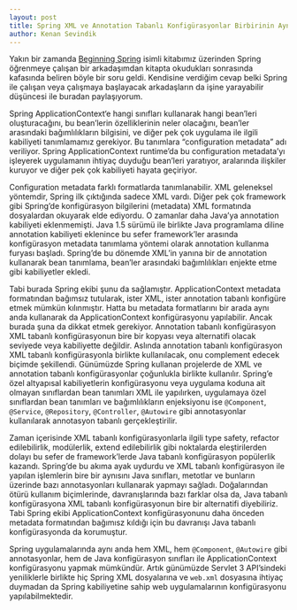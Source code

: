 ```yaml
---
layout: post
title: Spring XML ve Annotation Tabanlı Konfigürasyonlar Birbirinin Aynısı mı?
author: Kenan Sevindik
---
```


Yakın bir zamanda [Beginning Spring](http://www.amazon.com/Kenan-Sevindik/e/B00Q4E10XM/) isimli kitabımız üzerinden Spring 
öğrenmeye çalışan bir arkadaşımdan kitapta okudukları sonrasında kafasında beliren böyle bir soru geldi. Kendisine verdiğim 
cevap belki Spring ile çalışan veya çalışmaya başlayacak arkadaşların da işine yarayabilir düşüncesi ile buradan paylaşıyorum.

Spring ApplicationContext‘e hangi sınıfları kullanarak hangi bean’leri oluşturacağını, bu bean’lerin özelliklerinin neler 
olacağını, bean’ler arasındaki bağımlılıkların bilgisini, ve diğer pek çok uygulama ile ilgili kabiliyeti tanımlamamız 
gerekiyor. Bu tanımlara “configuration metadata” adı veriliyor. Spring ApplicationContext runtime’da bu configuration 
metadata’yı işleyerek uygulamanın ihtiyaç duyduğu bean’leri yaratıyor, aralarında ilişkiler kuruyor ve diğer pek çok 
kabiliyeti hayata geçiriyor.

Configuration metadata farklı formatlarda tanımlanabilir. XML geleneksel yöntemdir, Spring ilk çıktığında sadece XML vardı. 
Diğer pek çok framework gibi Spring’de konfigürasyon bilgilerini (metadata) XML formatında dosyalardan okuyarak elde 
ediyordu. O zamanlar daha Java’ya annotation kabiliyeti eklenmemişti. Java 1.5 sürümü ile birlikte Java programlama diline 
annotation kabiliyeti eklenince bu sefer framework’ler arasında konfigürasyon metadata tanımlama yöntemi olarak annotation 
kullanma furyası başladı. Spring’de bu dönemde XML’in yanına bir de annotation kullanarak bean tanımlama, bean’ler 
arasındaki bağımlılıkları enjekte etme gibi kabiliyetler ekledi.

Tabi burada Spring ekibi şunu da sağlamıştır. ApplicationContext metadata formatından bağımsız tutularak, ister XML, ister 
annotation tabanlı konfigüre etmek mümkün kılınmıştır. Hatta bu metadata formatlarını bir arada aynı anda kullanarak da 
ApplicationContext konfigürasyonu yapılabilir. Ancak burada şuna da dikkat etmek gerekiyor. Annotation tabanlı konfigürasyon 
XML tabanlı konfigürasyonun bire bir kopyası veya alternatifi olacak seviyede veya kabiliyette değildir. Aslında annotation 
tabanlı konfigürasyon XML tabanlı konfigürasyonla birlikte kullanılacak, onu complement edecek biçimde şekillendi. Günümüzde 
Spring kullanan projelerde de XML ve annotation tabanlı konfigürasyonlar çoğunlukla birlikte kullanılır. Spring’e özel 
altyapısal kabiliyetlerin konfigürasyonu veya uygulama koduna ait olmayan sınıflardan bean tanımları XML ile yapılırken, 
uygulamaya özel sınıflardan bean tanımları ve bağımlılıkların enjeksiyonu ise `@Component`, `@Service`, `@Repository`, 
`@Controller`, `@Autowire` gibi annotasyonlar kullanılarak annotasyon tabanlı gerçekleştirilir.

Zaman içerisinde XML tabanlı konfigürasyonlarla ilgili type safety, refactor edilebilirlik, modülerlik, extend edilebilirlik 
gibi noktalarda eleştirilerden dolayı bu sefer de framework’lerde Java tabanlı konfigürasyon popülerlik kazandı. Spring’de 
bu akıma ayak uydurdu ve XML tabanlı konfigürasyon ile yapılan işlemlerin bire bir aynısını Java sınıfları, metotlar ve 
bunların üzerinde bazı annotasyonları kullanarak yapmayı sağladı. Doğalarından ötürü kullanım biçimlerinde, davranışlarında 
bazı farklar olsa da, Java tabanlı konfigürasyona XML tabanlı konfigürasyonun bire bir alternatifi diyebiliriz. Tabi Spring 
ekibi ApplicationContext konfigürasyonunu daha önceden metadata formatından bağımısz kıldığı için bu davranışı Java tabanlı 
konfigürasyonda da korumuştur.

Spring uygulamalarında aynı anda hem XML, hem `@Component`, `@Autowire` gibi annotasyonlar, hem de Java konfigürasyon 
sınıfları ile ApplicationContext konfigürasyonu yapmak mümkündür. Artık günümüzde Servlet 3 API’sindeki yeniliklerle 
birlikte hiç Spring XML dosyalarına ve `web.xml` dosyasına ihtiyaç duymadan da Spring kabiliyetine sahip web uygulamalarının 
konfigürasyonu yapılabilmektedir.

